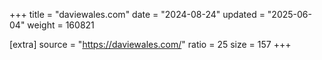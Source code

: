 +++
title = "daviewales.com"
date = "2024-08-24"
updated = "2025-06-04"
weight = 160821

[extra]
source = "https://daviewales.com/"
ratio = 25
size = 157
+++
